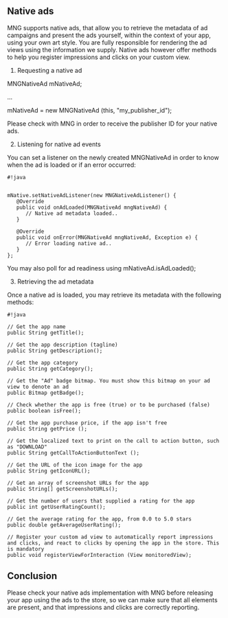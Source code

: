 ## Native ads

MNG supports native ads, that allow you to retrieve the metadata of ad campaigns and present the ads yourself, within the context of your app, using your own art style. You are fully responsible
for rendering the ad views using the information we supply. Native ads however offer methods to help you register impressions and clicks on your custom view.

1. Requesting a native ad

MNGNativeAd mNativeAd;

...

mNativeAd = new MNGNativeAd (this, "my_publisher_id");

Please check with MNG in order to receive the publisher ID for your native ads.


2. Listening for native ad events

You can set a listener on the newly created MNGNativeAd in order to know when the ad is loaded or if an error occurred:

```
#!java


mNative.setNativeAdListener(new MNGNativeAdListener() {
   @Override
   public void onAdLoaded(MNGNativeAd mngNativeAd) {
      // Native ad metadata loaded..
   }

   @Override
   public void onError(MNGNativeAd mngNativeAd, Exception e) {
      // Error loading native ad..
   }
};
```


You may also poll for ad readiness using mNativeAd.isAdLoaded();

3. Retrieving the ad metadata

Once a native ad is loaded, you may retrieve its metadata with the following methods:


```
#!java

// Get the app name
public String getTitle();

// Get the app description (tagline)
public String getDescription();

// Get the app category
public String getCategory();

// Get the "Ad" badge bitmap. You must show this bitmap on your ad view to denote an ad
public Bitmap getBadge();

// Check whether the app is free (true) or to be purchased (false)
public boolean isFree();

// Get the app purchase price, if the app isn't free
public String getPrice ();

// Get the localized text to print on the call to action button, such as "DOWNLOAD"
public String getCallToActionButtonText ();

// Get the URL of the icon image for the app
public String getIconURL();

// Get an array of screenshot URLs for the app
public String[] getScreenshotURLs();

// Get the number of users that supplied a rating for the app
public int getUserRatingCount();

// Get the average rating for the app, from 0.0 to 5.0 stars
public double getAverageUserRating();

// Register your custom ad view to automatically report impressions and clicks, and react to clicks by opening the app in the store. This is mandatory
public void registerViewForInteraction (View monitoredView);
```


## Conclusion

Please check your native ads implementation with MNG before releasing your app using the ads to the store, so we can make sure that all elements are present, and that impressions and clicks
are correctly reporting.
